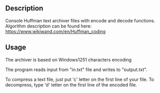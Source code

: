 ## Description

Console Huffman text archiver files with encode and decode functions.
Algorithm description can be found here: https://www.wikiwand.com/en/Huffman_coding

## Usage
The archiver is based on Windows1251 characters encoding

The program reads input from "in.txt" file and writes to "output.txt".

To compress a text file, just put 'c' letter on the first line of your file.
To decompress, type 'd' letter on the first line of the encoded file.
